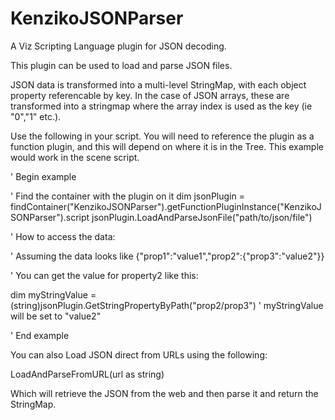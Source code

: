 # KenzikoJSONParser
A Viz Scripting Language plugin for JSON decoding.

This plugin can be used to load and parse JSON files. 

JSON data is transformed into a multi-level StringMap, with each object property referencable by key.
In the case of JSON arrays, these are transformed into a stringmap where the array index is used as the key (ie "0","1" etc.).

Use the following in your script. 
You will need to reference the plugin as a function plugin, and this will depend on where it is in the Tree. 
This example would work in the scene script.

' Begin example

' Find the container with the plugin on it
dim jsonPlugin = findContainer("KenzikoJSONParser").getFunctionPluginInstance("KenzikoJSONParser").script
jsonPlugin.LoadAndParseJsonFile("path/to/json/file")

' How to access the data:

' Assuming the data looks like {"prop1":"value1","prop2":{"prop3":"value2"}}

' You can get the value for property2 like this:

dim myStringValue = (string)jsonPlugin.GetStringPropertyByPath("prop2/prop3")
' myStringValue will be set to "value2"

' End example

You can also Load JSON direct from URLs using the following:

LoadAndParseFromURL(url as string)

Which will retrieve the JSON from the web and then parse it and return the StringMap. 
